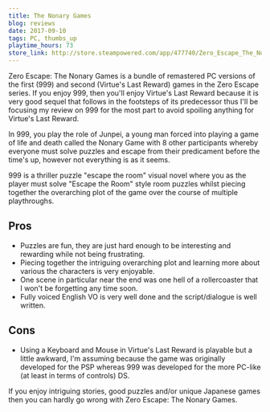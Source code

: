 ```yaml
---
title: The Nonary Games
blog: reviews
date: 2017-09-10
tags: PC, thumbs_up
playtime_hours: 73
store_link: http://store.steampowered.com/app/477740/Zero_Escape_The_Nonary_Games/
---
```

Zero Escape: The Nonary Games is a bundle of remastered PC versions of the first (999) and second (Virtue's Last Reward) games in the Zero Escape series. If you enjoy 999, then you'll enjoy Virtue's Last Reward because it is very good sequel that follows in the footsteps of its predecessor thus I'll be focusing my review on 999 for the most part to avoid spoiling anything for Virtue's Last Reward.

In 999, you play the role of Junpei, a young man forced into playing a game of life and death called the Nonary Game with 8 other participants whereby everyone must solve puzzles and escape from their predicament before the time's up, however not everything is as it seems.

999 is a thriller puzzle "escape the room" visual novel where you as the player must solve "Escape the Room" style room puzzles whilst piecing together the overarching plot of the game over the course of multiple playthroughs. 

## Pros

- Puzzles are fun, they are just hard enough to be interesting and rewarding while not being frustrating.
- Piecing together the intriguing overarching plot and learning more about various the characters is very enjoyable.
- One scene in particular near the end was one hell of a rollercoaster that I won't be forgetting any time soon.
- Fully voiced English VO is very well done and the script/dialogue is well written.

## Cons

- Using a Keyboard and Mouse in Virtue's Last Reward is playable but a little awkward, I'm assuming because the game was originally developed for the PSP whereas 999 was developed for the more PC-like (at least in terms of controls) DS.

If you enjoy intriguing stories, good puzzles and/or unique Japanese games then you can hardly go wrong with Zero Escape: The Nonary Games.
